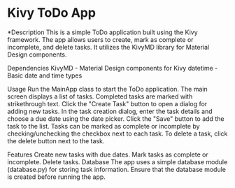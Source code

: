 # Kivy ToDo App

*Description
This is a simple ToDo application built using the Kivy framework. The app allows users to create, mark as complete or incomplete, and delete tasks. It utilizes the KivyMD library for Material Design components.

Dependencies
KivyMD - Material Design components for Kivy
datetime - Basic date and time types

Usage
Run the MainApp class to start the ToDo application.
The main screen displays a list of tasks. Completed tasks are marked with strikethrough text.
Click the "Create Task" button to open a dialog for adding new tasks.
In the task creation dialog, enter the task details and choose a due date using the date picker.
Click the "Save" button to add the task to the list.
Tasks can be marked as complete or incomplete by checking/unchecking the checkbox next to each task.
To delete a task, click the delete button next to the task.

Features
Create new tasks with due dates.
Mark tasks as complete or incomplete.
Delete tasks.
Database
The app uses a simple database module (database.py) for storing task information. Ensure that the database module is created before running the app.
